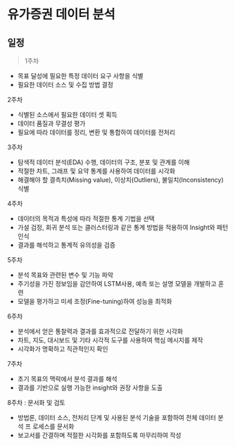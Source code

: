 # 유가증권 데이터 분석

## 일정
> 1주차
- 목표 달성에 필요한 특정 데이터 요구 사항을 식별
- 필요한 데이터 소스 및 수집 방법 결정

2주차
- 식별된 소스에서 필요한 데이터 셋 획득
- 데이터 품질과 무결성 평가
- 필요에 따라 데이터를 정리, 변환 및 통합하여 데이터를 전처리

3주차
- 탐색적 데이터 분석(EDA) 수행, 데이터의 구조, 분포 및 관계를 이해
- 적절한 차트, 그래프 및 요약 통계를 사용하여 데이터를 시각화
- 해결해야 할 결측치(Missing value), 이상치(Outliers), 불일치(Inconsistency) 식별

4주차
- 데이터의 목적과 특성에 따라 적절한 통계 기법을 선택
- 가설 검정, 회귀 분석 또는 클러스터링과 같은 통계 방법을 적용하여 Insight와 패턴 인식
- 결과를 해석하고 통계적 유의성을 검증

5주차
- 분석 목표와 관련된 변수 및 기능 파악
- 주기성을 가진 정보임을 감안하여 LSTM사용, 예측 또는 설명 모델을 개발하고 훈련
- 모델을 평가하고 미세 조정(Fine-tuning)하여 성능을 최적화

6주차
- 분석에서 얻은 통찰력과 결과를 효과적으로 전달하기 위한 시각화
- 차트, 지도, 대시보드 및 기타 시각적 도구를 사용하여 핵심 메시지를 제작
- 시각화가 명확하고 직관적인지 확인

7주차
- 초기 목표의 맥락에서 분석 결과를 해석
- 결과를 기반으로 실행 가능한 insight와 권장 사항을 도출

8주차 : 문서화 및 검토
- 방법론, 데이터 소스, 전처리 단계 및 사용된 분석 기술을 포함하여 전체 데이터 분석 프  로세스를 문서화
- 보고서를 간결하며 적절한 시각화를 포함하도록 마무리하여 작성
